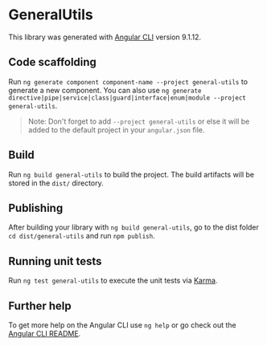 # GeneralUtils

This library was generated with [Angular CLI](https://github.com/angular/angular-cli) version 9.1.12.

## Code scaffolding

Run `ng generate component component-name --project general-utils` to generate a new component. You can also use `ng generate directive|pipe|service|class|guard|interface|enum|module --project general-utils`.
> Note: Don't forget to add `--project general-utils` or else it will be added to the default project in your `angular.json` file. 

## Build

Run `ng build general-utils` to build the project. The build artifacts will be stored in the `dist/` directory.

## Publishing

After building your library with `ng build general-utils`, go to the dist folder `cd dist/general-utils` and run `npm publish`.

## Running unit tests

Run `ng test general-utils` to execute the unit tests via [Karma](https://karma-runner.github.io).

## Further help

To get more help on the Angular CLI use `ng help` or go check out the [Angular CLI README](https://github.com/angular/angular-cli/blob/master/README.md).
